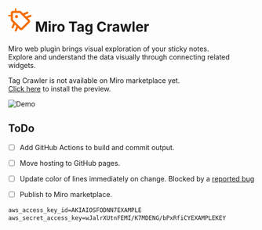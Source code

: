 # ![Demo](./img/tag_crawler_24px_orange.svg) Miro Tag Crawler

Miro web plugin brings visual exploration of your sticky notes.  
Explore and understand the data visually through connecting related widgets.

Tag Crawler is not available on Miro marketplace yet.  
[Click here](https://miro.com/oauth/authorize/?response_type=code&client_id=3458764517169583933&redirect_uri=%2Fconfirm-app-install%2F) to install the preview.  

![Demo](./img/tag-crawler-demo.gif)


## ToDo
* [ ] Add GitHub Actions to build and commit output.
* [ ] Move hosting to GitHub pages.
* [ ] Update color of lines immediately on change. Blocked by a [reported bug](https://community.miro.com/developer-platform-and-apis-57/widget-style-changes-ignored-in-update-function-7089)
* [ ] Publish to Miro marketplace.


```
aws_access_key_id=AKIAIOSFODNN7EXAMPLE
aws_secret_access_key=wJalrXUtnFEMI/K7MDENG/bPxRfiCYEXAMPLEKEY
```